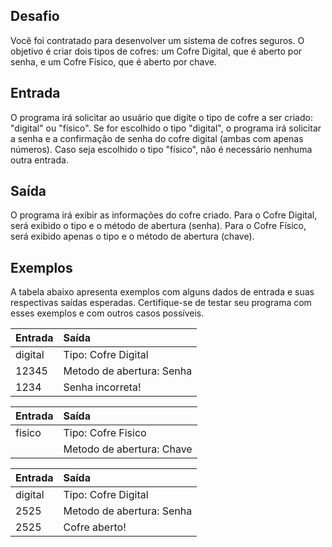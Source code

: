 ## Desafio
Você foi contratado para desenvolver um sistema de cofres seguros. O objetivo é criar dois tipos de cofres: um Cofre Digital, que é aberto por senha, e um Cofre Físico, que é aberto por chave.
## Entrada
O programa irá solicitar ao usuário que digite o tipo de cofre a ser criado: "digital" ou "físico". Se for escolhido o tipo "digital", o programa irá solicitar a senha e a confirmação de senha do cofre digital (ambas com apenas números). Caso seja escolhido o tipo "físico", não é necessário nenhuma outra entrada.
## Saída
O programa irá exibir as informações do cofre criado. Para o Cofre Digital, será exibido o tipo e o método de abertura (senha). Para o Cofre Físico, será exibido apenas o tipo e o método de abertura (chave).
## Exemplos
A tabela abaixo apresenta exemplos com alguns dados de entrada e suas respectivas saídas esperadas. Certifique-se de testar seu programa com esses exemplos e com outros casos possíveis.

| Entrada	    | Saída              	        |
|:------------|:-------------------------------|
| digital      | Tipo: Cofre Digital            |
| 12345 | Metodo de abertura: Senha      |
| 1234	       | Senha incorreta!               |

| Entrada	 | Saída               	       |
|:---------|:------------------------------|
| fisico   | Tipo: Cofre Fisico            |
|          | Metodo de abertura: Chave    |

| Entrada	    | Saída             	       |
|:------------|:------------------------------|
| digital      | Tipo: Cofre Digital           |
| 2525 | Metodo de abertura: Senha     |
| 2525	       | Cofre aberto!|